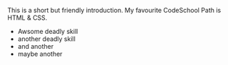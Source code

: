 This is a short but friendly introduction.
My favourite CodeSchool Path is HTML & CSS.
* Awsome deadly skill
* another deadly skill
* and another
* maybe another
